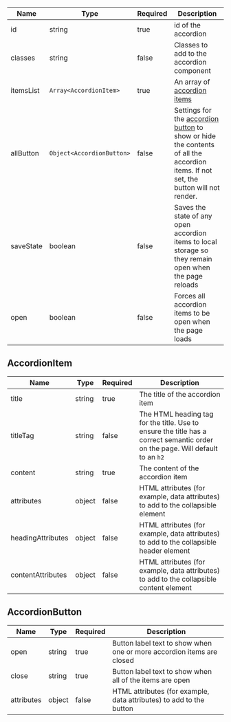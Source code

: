 | Name      | Type                      | Required | Description                                                                                                                                            |
| --------- | ------------------------- | -------- | ------------------------------------------------------------------------------------------------------------------------------------------------------ |
| id        | string                    | true     | id of the accordion                                                                                                                                    |
| classes   | string                    | false    | Classes to add to the accordion component                                                                                                              |
| itemsList | `Array<AccordionItem>`    | true     | An array of [accordion items](#accordionitem)                                                                                                          |
| allButton | `Object<AccordionButton>` | false    | Settings for the [accordion button](#accordionbutton) to show or hide the contents of all the accordion items. If not set, the button will not render. |
| saveState | boolean                   | false    | Saves the state of any open accordion items to local storage so they remain open when the page reloads                                                 |
| open      | boolean                   | false    | Forces all accordion items to be open when the page loads                                                                                              |

## AccordionItem

| Name              | Type   | Required | Description                                                                                                                   |
| ----------------- | ------ | -------- | ----------------------------------------------------------------------------------------------------------------------------- |
| title             | string | true     | The title of the accordion item                                                                                               |
| titleTag          | string | false    | The HTML heading tag for the title. Use to ensure the title has a correct semantic order on the page. Will default to an `h2` |
| content           | string | true     | The content of the accordion item                                                                                             |
| attributes        | object | false    | HTML attributes (for example, data attributes) to add to the collapsible element                                              |
| headingAttributes | object | false    | HTML attributes (for example, data attributes) to add to the collapsible header element                                       |
| contentAttributes | object | false    | HTML attributes (for example, data attributes) to add to the collapsible content element                                      |

## AccordionButton

| Name       | Type   | Required | Description                                                           |
| ---------- | ------ | -------- | --------------------------------------------------------------------- |
| open       | string | true     | Button label text to show when one or more accordion items are closed |
| close      | string | true     | Button label text to show when all of the items are open              |
| attributes | object | false    | HTML attributes (for example, data attributes) to add to the button   |
